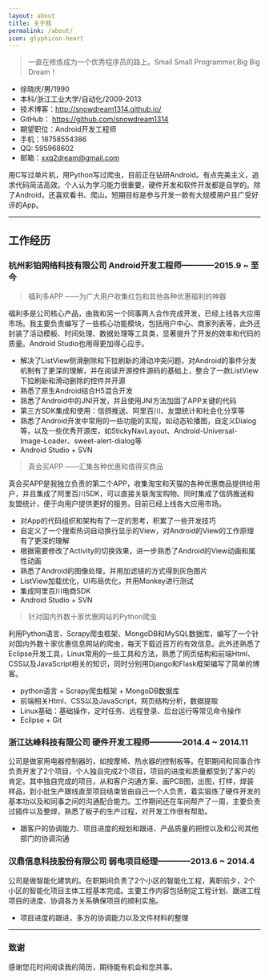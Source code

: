 ```yaml
---
layout: about
title: 关于我
permalink: /about/
icon: glyphicon-heart
---
```


> 一直在修炼成为一个优秀程序员的路上。Small Small Programmer,Big Big Dream！ 

 - 徐晓庆/男/1990 
 - 本科/浙江工业大学/自动化/2009-2013
 - 技术博客：http://snowdream1314.github.io/
 - GitHub：  https://github.com/snowdream1314
 - 期望职位：Android开发工程师  
 - 手机：18758554386
 - QQ: 595968602
 - 邮箱：xxq2dream@gmail.com

用C写过单片机，用Python写过爬虫，目前正在钻研Android。有点完美主义，追求代码简洁高效。个人认为学习能力很重要，硬件开发和软件开发都是自学的。除了Android，还喜欢看书、爬山。短期目标是参与开发一款有大规模用户且广受好评的App。

---

## 工作经历

### 杭州彩铂网络科技有限公司 Android开发工程师————2015.9 ~ 至今

> 福利多APP ——为广大用户收集红包和其他各种优惠福利的神器

福利多是公司核心产品，由我和另一个同事两人合作完成开发，已经上线各大应用市场。我主要负责编写了一些核心功能模块，包括用户中心、商家列表等，此外还封装了活动模板、时间处理、数据处理等工具类，显著提升了开发的效率和代码的质量。Android Studio也用得更加得心应手。

 * 解决了ListView侧滑删除和下拉刷新的滑动冲突问题，对Android的事件分发机制有了更深的理解，并在阅读开源控件源码的基础上，整合了一款ListView下拉刷新和滑动删除的控件并开源
 * 熟悉了原生Android结合H5混合开发
 * 熟悉了Android中的JNI开发，并且使用JNI方法加固了APP关键的代码
 * 第三方SDK集成和使用：信鸽推送、阿里百川、友盟统计和社会化分享等
 * 熟悉了Android开发中常用的一些功能的实现，如动态轮播图，自定义Dialog等，以及一些优秀开源库，如StickyNavLayout、Android-Universal-Image-Loader、sweet-alert-dialog等
 * Android Studio + SVN
 
> 真会买APP ——汇集各种优惠和值得买商品

真会买APP是我独立负责的第二个APP，收集淘宝和天猫的各种优惠商品提供给用户，并且集成了阿里百川SDK，可以直接关联淘宝购物。同时集成了信鸽推送和友盟统计，便于向用户提供更好的服务。目前已经上线各大应用市场。

* 对App的代码组织和架构有了一定的思考，积累了一些开发技巧
* 自定义了一个搜索热词自动换行显示的View，对Android的View的工作原理有了更深的理解
* 根据需要修改了Activity的切换效果，进一步熟悉了Android的View动画和属性动画
* 熟悉了Android的图像处理，并用加滤镜的方式得到灰色图片
* ListView加载优化，UI布局优化，并用Monkey进行测试
* 集成阿里百川电商SDK
* Android Studio + SVN

> 针对国内外数十家优惠网站的Python爬虫

利用Python语言、Scrapy爬虫框架、MongoDB和MySQL数据库，编写了一个针对国内外数十家优惠信息网站的爬虫，每天下载近百万的有效信息。此外还熟悉了Eclipse开发工具，Linux常用的一些工具和方法，熟悉了网页结构和前端Html、CSS以及JavaScript相关的知识，同时分别用Django和Flask框架编写了简单的博客。

* python语言 + Scrapy爬虫框架 + MongoDB数据库
* 前端相关Html、CSS以及JavaScript，网页结构分析，数据提取
* Linux基础：基础操作，定时任务、远程登录、后台运行等常见命令操作
* Eclipse + Git

### 浙江达峰科技有限公司 硬件开发工程师————2014.4 ~ 2014.11

公司是做家用电器控制器的，如按摩椅、热水器的控制板等。在职期间和同事合作负责开发了2个项目，个人独自完成2个项目，项目的进度和质量都受到了客户的肯定。其中独自完成的项目，从和客户沟通方案、画PCB图，出图，打样，焊装样品，到小批生产跟线直至项目结束皆由自己一个人负责，着实锻炼了硬件开发的基本功以及和同事之间的沟通配合能力。工作期间还在车间帮产了一周，主要负责过插件以及整焊，熟悉了板子的生产过程，对开发工作很有帮助。

* 跟客户的协调能力、项目进度的规划和跟进、产品质量的把控以及和公司其他部门的协调沟通

### 汉鼎信息科技股份有限公司 弱电项目经理————2013.6 ~ 2014.4

公司是做智能化建筑的。在职期间负责了2个小区的智能化工程，离职前夕，2个小区的智能化项目主体工程基本完成。主要工作内容包括制定工程计划、跟进工程项目的进度、协调各方关系确保项目的顺利实施。

* 项目进度的跟进，多方的协调能力以及文件材料的整理

---

### 致谢

感谢您花时间阅读我的简历，期待能有机会和您共事。

